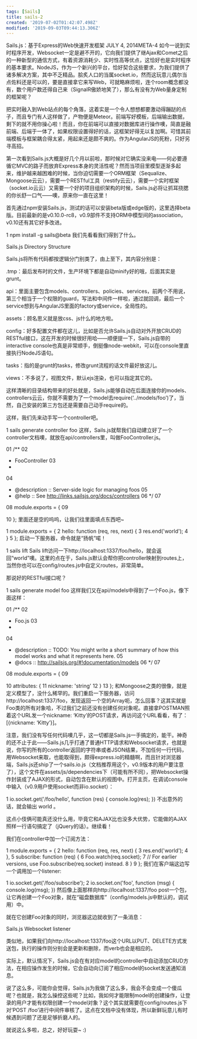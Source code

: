 ```yaml
---
tags: [Sails]
title: sails-2
created: '2019-07-02T01:42:07.498Z'
modified: '2019-09-03T09:44:13.306Z'
---
```


Sails.js：基于Express的Web快速开发框架
JULY 4, 2014META-4
如今一说到实时程序开发，Websocket一定是避不开的，它向我们提供了继Ajax和Comet之后的一种新型的通信方式，有着资源消耗少、实时性高等优点，这恰好也是实时程序的基本要求。NodeJS，作为一个新兴的平台，恰好契合这些要求，为我们提供了诸多解决方案，其中不乏精品。脍炙人口的当属socket.io，然而这玩意儿偶尔当点佐料还是可以的，要是直接拿它来写Web，可就略麻烦啦，连个room概念都没有，数个用户数还得自己来（SignalR傲娇地笑了），那么有没有为Web量身定制的框架呢？

把实时融入到Web站点的每个角落，这着实是一个令人想想都要激动得蹦跶的点子，而且专门有人这样做了，产物便是Meteor。前端写好模板，后端输出数据，剩下的就不用你操心啦！而且，你在前端可以直接对数据库进行操作噢，简直是融前端、后端于一体了，如果权限设置得好的话，这框架好得无以复加啊。可惜其前端模板与框架耦合得太紧，用起来还是颇不爽的。作为AngularJS的死粉，只好另寻高招。

第一次看到Sails.js大概是好几个月以前啦，那时候对它确实没来电——何必要遵循它MVC的路子而放弃Express本身的灵活性呢？然而当项目里模型逐渐多起来，维护越来越困难的时候，当你迫切需要一个ORM框架（Sequalize、Mongoose云云），需要一个RESTful工具（restify云云），需要一个实时框架（socket.io云云）又需要一个好的项目组织架构的时候，Sails.js必将让抓耳挠腮的你长舒一口气——噢，原来你一直在这里！

首先通过npm安装Sails.js，测试的话可以安装beta版或edge版的，这里选择beta版。目前最新的是v0.10.0-rc8，v0.9部件不支持ORM中模型间的association，v0.10还有其它好多改进。

1
npm install -g sails@beta
我们先看看我们得到了什么。

Sails.js Directory Structure

 

Sails.js将所有代码都按逻辑分门别类了，由上至下，其内容分别是：

.tmp：最后发布时的文件，生产环境下都是自动minify好的哦，后面其实是grunt。

api：里面主要包含models、controllers、policies、services，前两个不用说，第三个相当于一个权限的guard，写法和中间件一样啦，通过就回调，最后一个service想到与AngularJS里面的factory或service，全局性的。

assets：顾名思义就是放css、js什么的地方啦。

config：好多配置文件都在这儿，比如是否允许Sails.js自动对外开放CRUD的RESTful接口，这在开发的时候很好用哈——顺便提一下，Sails.js自带的interactive console也真是非常顺手，倒挺像node-webkit，可以在console里直接执行NodeJS语句。

tasks：指的是grunt的tasks，修改grunt流程的话文件最好放这儿。

views：不多说了，视图文件，默认ejs渲染，也可以指定其它的。

 

这样清晰的目录结构带来的好处就是，Sails.js能够自动在后面连接你的models、controllers云云，你就不需要为了一个model去require(‘../models/foo’)了，当然，自己安装的第三方包还是需要自己动手require的。

这样，我们先来动手写一个controller吧。

1
sails generate controller foo
这样，Sails.js就帮我们自动建立好了一个controller文档噢，就放在api/controllers里，叫做FooController.js。

01
/**
02
 * FooController
03
 *
04
 * @description :: Server-side logic for managing foos
05
 * @help        :: See http://links.sailsjs.org/docs/controllers
06
 */
07
 
08
module.exports = {
09
 
10
};
里面还是空的呜呜，让我们往里面填点东西吧~

1
module.exports = {
2
  hello: function (req, res, next) {
3
    res.end('world');
4
  }
5
};
启动一下服务器，命令就是“扬帆”喏！

1
sails lift
Sails lift访问一下http://localhost:1337/foo/hello，就会返回“world”噢。这里的点在于，Sails.js默认会帮你把controller映射到routes上，当然你也可以在config/routes.js中自定义routes，非常简单。

那说好的RESTful接口呢？

1
sails generate model foo
这样我们又在api/models中得到了一个Foo.js，像下面这样：

01
/**
02
* Foo.js
03
*
04
* @description :: TODO: You might write a short summary of how this model works and what it represents here.
05
* @docs        :: http://sailsjs.org/#!documentation/models
06
*/
07
 
08
module.exports = {
09
 
10
  attributes: {
11
      nickname: 'string'
12
  }
13
};
和Mongoose之类的很像，就是定义模型了，没什么稀罕的。我们重启一下服务器，访问http://localhost:1337/foo，发现返回一个空的Array呃，怎么回事？这其实就是Foo类的所有对象哈，不过我们之前还没有创建任何对象呢。直接拿POSTMAN照着这个URL发一个nickname: ‘Kitty’的POST请求，再访问这个URL看看，有了：[{nickname: ‘Kitty’}]。

注意，我们没有写任何代码噢几乎，这一切都是Sails.js一手搞定的，能干。神奇的还不止于此——Sails.js几乎打通了普通HTTP请求和Websocket请求，也就是说，你写的所有的controller返回的字符串或者JSON结果，不加任何一行代码，用Websocket来取，也能取得到，颇得express.io的精髓啊，而且针对浏览器端，Sails.js还ship了一个sails.io.js（文档推荐用这个，v0.9版本的用户要注意了），这个文件在assets/js/dependencies下（可能有所不同），把Websocket操作封装成了AJAX的形式，自动包含在默认的视图中。打开主页，在调试console中输入（v0.9用户使用socket而非io.socket）：

1
io.socket.get('/foo/hello', function (res) { console.log(res); })
不出意外的话，就会输出 world 。

这点小伎俩可能真还没什么用，毕竟它和AJAX比也没多大优势，它能做的AJAX照样一行语句搞定了（jQuery的话）。继续看！

我们在controller中加一个订阅方法：

1
module.exports = {
2
  hello: function (req, res, next) {
3
    res.end('world');
4
  },
5
  subscribe: function (req) {
6
    Foo.watch(req.socket);
7
    // For earlier versions, use Foo.subscribe(req.socket) instead.
8
  }
9
};
我们在客户端这边写一个调用加一个listener:

1
io.socket.get('/foo/subscribe');
2
io.socket.on('foo', function (msg) { console.log(msg); })
然后像上面那样向http://localhost:1337/foo post一个包，让它再创建一个Foo对象，就在“磁盘数据库”（config/models.js中默认的，调试用）中。

就在它创建Foo对象的同时，浏览器这边就收到了一条消息：

Sails.js Websocket listener

类似地，如果我们向http://localhost:1337/foo这个URL以PUT、DELETE方式发送包，执行的操作则分别会是更新和删除，而verb也会是相应的。

实际上，默认情况下，Sails.js会在有对应model的controller中自动添加CRUD方法，在相应操作发生的时候，它会自动向订阅了相应model的socket发送通知消息。

 

说了这么多，可能你会觉得，Sails.js为我做了这么多，我会不会变成一个傻瓜呢？也就是，我怎么操控这些呢？比如，我如何才能限制model的创建操作，让登录的用户才能有权限创建一个model对象？这个其实就需要在config/routes.js下对’POST /foo’进行中间件审核了。这点在文档中没有体现，所以新鲜玩意儿有时候遇到问题了还是足够折磨人的。

就说这么多啦，总之，好好玩耍~ :)

